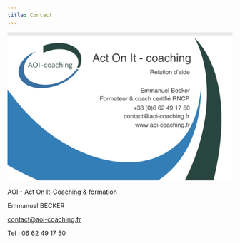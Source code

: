 ```yaml
---
title: Contact
---
```


![carte de visite](./carte-visite.png)


AOI - Act On It-Coaching & formation

Emmanuel BECKER

[contact@aoi-coaching.fr](mailto:contact@aoi-coaching.fr)

Tel : 06 62 49 17 50
